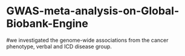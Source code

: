 # GWAS-meta-analysis-on-Global-Biobank-Engine

#we investigated the genome-wide associations from the cancer phenotype, verbal and ICD disease group.
